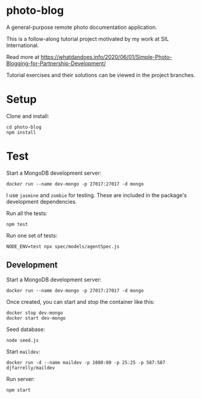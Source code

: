 photo-blog
==========

A general-purpose remote photo documentation application.

This is a follow-along tutorial project motivated by my work at SIL International.

Read more at https://whatdandoes.info/2020/06/01/Simple-Photo-Blogging-for-Partnership-Development/

Tutorial exercises and their solutions can be viewed in the project branches.

# Setup

Clone and install:

```
cd photo-blog
npm install
```

# Test

Start a MongoDB development server:

```
docker run --name dev-mongo -p 27017:27017 -d mongo
```

I use `jasmine` and `zombie` for testing. These are included in the package's development dependencies.

Run all the tests:

```
npm test
```

Run one set of tests:

```
NODE_ENV=test npx spec/models/agentSpec.js
```

## Development

Start a MongoDB development server:

```
docker run --name dev-mongo -p 27017:27017 -d mongo
```

Once created, you can start and stop the container like this:

```
docker stop dev-mongo
docker start dev-mongo
```

Seed database:

```
node seed.js
```

Start `maildev`:

```
docker run -d --name maildev -p 1080:80 -p 25:25 -p 587:587 djfarrelly/maildev
```

Run server:

```
npm start
```



